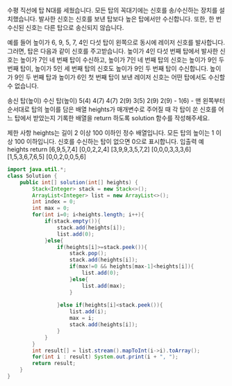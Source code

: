 수평 직선에 탑 N대를 세웠습니다. 모든 탑의 꼭대기에는 신호를 송/수신하는 장치를 설치했습니다. 발사한 신호는 신호를 보낸 탑보다 높은 탑에서만 수신합니다. 또한, 한 번 수신된 신호는 다른 탑으로 송신되지 않습니다.

예를 들어 높이가 6, 9, 5, 7, 4인 다섯 탑이 왼쪽으로 동시에 레이저 신호를 발사합니다. 그러면, 탑은 다음과 같이 신호를 주고받습니다. 높이가 4인 다섯 번째 탑에서 발사한 신호는 높이가 7인 네 번째 탑이 수신하고, 높이가 7인 네 번째 탑의 신호는 높이가 9인 두 번째 탑이, 높이가 5인 세 번째 탑의 신호도 높이가 9인 두 번째 탑이 수신합니다. 높이가 9인 두 번째 탑과 높이가 6인 첫 번째 탑이 보낸 레이저 신호는 어떤 탑에서도 수신할 수 없습니다.

송신 탑(높이)	수신 탑(높이)
5(4)	4(7)
4(7)	2(9)
3(5)	2(9)
2(9)	-
1(6)	-
맨 왼쪽부터 순서대로 탑의 높이를 담은 배열 heights가 매개변수로 주어질 때 각 탑이 쏜 신호를 어느 탑에서 받았는지 기록한 배열을 return 하도록 solution 함수를 작성해주세요.

제한 사항
heights는 길이 2 이상 100 이하인 정수 배열입니다.
모든 탑의 높이는 1 이상 100 이하입니다.
신호를 수신하는 탑이 없으면 0으로 표시합니다.
입출력 예
heights	return
[6,9,5,7,4]	[0,0,2,2,4]
[3,9,9,3,5,7,2]	[0,0,0,3,3,3,6]
[1,5,3,6,7,6,5]	[0,0,2,0,0,5,6]

```java
import java.util.*;
class Solution {
    public int[] solution(int[] heights) {
        Stack<Integer> stack = new Stack<>();
        ArrayList<Integer> list = new ArrayList<>();
        int index = 0;
        int max = 0;
        for(int i=0; i<heights.length; i++){
            if(stack.empty()){
                stack.add(heights[i]);
                list.add(0);
            }else{
                if(heights[i]>=stack.peek()){
                    stack.pop();
                    stack.add(heights[i]);
                    if(max!=0 && heights[max-1]<heights[i]){
                        list.add(0);
                    }else{
                        list.add(max);
                    }
                    
                }else if(heights[i]<stack.peek()){
                    list.add(i);
                    max = i;
                    stack.add(heights[i]);
                }
            }
        }
        int result[] = list.stream().mapToInt(i->i).toArray();    
        for(int i : result) System.out.print(i + ", ");
        return result;       
    }
}
```
